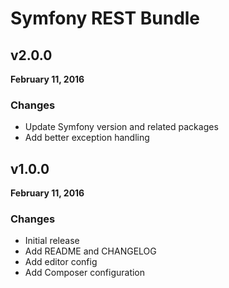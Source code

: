 # Symfony REST Bundle

## v2.0.0

**February 11, 2016**

### Changes

* Update Symfony version and related packages
* Add better exception handling

## v1.0.0

**February 11, 2016**

### Changes

* Initial release
* Add README and CHANGELOG
* Add editor config
* Add Composer configuration
